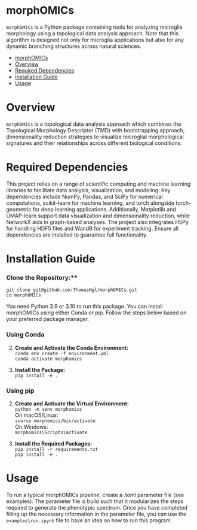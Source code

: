 # morphOMICs

`morphOMICs` is a Python package containing tools for analyzing microglia morphology using a topological data analysis approach. Note that this algorithm is designed not only for microglia applications but also for any dynamic branching structures across natural sciences.

- [morphOMICs](#morphomics)
- [Overview](#overview)
- [Required Dependencies](#required-dependencies)
- [Installation Guide](#installation-guide)
- [Usage](#usage)

# Overview
`morphOMICs` is a topological data analysis approach which combines the Topological Morphology Descriptor (TMD) with bootstrapping approach, dimensionality reduction strategies to visualize microglial morphological signatures and their relationships across different biological conditions.


# Required Dependencies

This project relies on a range of scientific computing and machine learning libraries to facilitate data analysis, visualization, and modeling. Key dependencies include NumPy, Pandas, and SciPy for numerical computations, scikit-learn for machine learning, and torch alongside torch-geometric for deep learning applications. Additionally, Matplotlib and UMAP-learn support data visualization and dimensionality reduction, while NetworkX aids in graph-based analyses. The project also integrates H5Py for handling HDF5 files and WandB for experiment tracking. Ensure all dependencies are installed to guarantee full functionality.

# Installation Guide

### Clone the Repository:**  
   `git clone git@github.com:ThomasNgl/morphOMICs.git`  
   `cd morphOMICs`

You need Python 3.9 or 3.10 to run this package.
You can install morphOMICs using either Conda or pip. Follow the steps below based on your preferred package manager.

### Using Conda
2. **Create and Activate the Conda Environment:**  
   `conda env create -f environment.yml`  
   `conda activate morphomics`

3. **Install the Package:**  
   `pip install -e .`

### Using pip
2. **Create and Activate the Virtual Environment:**  
   `python -m venv morphomics`  
   On macOS/Linux:  
   `source morphomics/bin/activate`  
   On Windows:  
   `morphomics\Scripts\activate`

3. **Install the Required Packages:**  
   `pip install -r requirements.txt`  
   `pip install -e .`

# Usage
To run a typical morphOMICs pipeline, create a .toml parameter file (see examples).
The parameter file is build such that it modularizes the steps required to generate the phenotypic spectrum.
Once you have completed filling up the necessary information in the parameter file, you can use the `examples\run.ipynb` file to have an idea on how to run this program.
